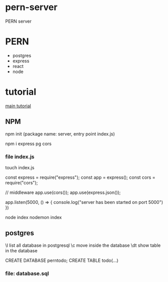 # pern-server
PERN server

# PERN
- postgres
- express
- react
- node

# tutorial
[main tutorial](https://www.youtube.com/watch?v=ldYcgPKEZC8)

## NPM
npm init (package name: server, entry point index.js)

npm i express pg cors

### file index.js
touch index.js

const express = require("express");
const app = express();
const cors = require("cors");

// middleware
app.use(cors());
app.use(express.json());

app.listen(5000, () => {
  console.log("server has been started on port 5000")
})

node index
nodemon index

## postgres

\l    list all database in postgresql
\c    move inside the database
\dt   show table in the database

CREATE DATABASE perntodo;
CREATE TABLE todo(...)

### file: database.sql

